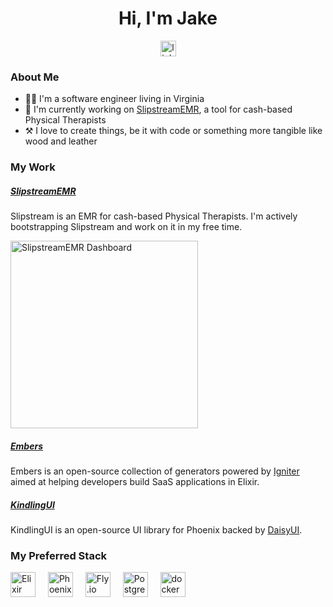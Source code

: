 <!-- <div align="center"> -->
<!--   <img height="150" src="https://camo.githubusercontent.com/62da68eb62b1e5f175f7d1f0191dd89a653d7908feb22d37d4a0ab07365d6791/68747470733a2f2f6d656469612e67697068792e636f6d2f6d656469612f4d3967624264396e6244724f5475314d71782f67697068792e676966"  /> -->
<!-- </div> -->
<!---->
<!-- ### -->

###

<h1 align="center">Hi, I'm Jake</h1>

<div align="center">
  <a href="https://www.linkedin.com/in/jacob-stover-3b5bb4109/">
    <img src="https://img.shields.io/static/v1?message=LinkedIn&logo=linkedin&label=&color=0077B5&logoColor=white&labelColor=&style=for-the-badge" height="25" alt="linkedin logo"  />
  </a>
  <!-- <a href="https://bsky.app/profile/jwstover.bsky.social"> -->
  <!--   <img src="https://img.shields.io/static/v1?message=BlueSky&logo=bluesky&label=&color=1DA1F2&logoColor=white&labelColor=&style=for-the-badge" height="25" alt="twitter logo"  /> -->
  <!-- </a> -->
  <!-- <a href="https://jwstover.fly.dev"> -->
  <!--   <img src="https://img.shields.io/static/v1?message=Portfolio&label=&color=66539e&logoColor=white&labelColor=&style=for-the-badge" height="25" alt="twitter logo"  /> -->
  <!-- </a> -->
</div>

### 

### About Me

- 👨‍💻 I'm a software engineer living in Virginia
- 💼 I'm currently working on [SlipstreamEMR](https://slipstreamemr.app), a tool for cash-based Physical Therapists
- ⚒️ I love to create things, be it with code or something more tangible like wood and leather

###

### My Work

##### [SlipstreamEMR](https://slisptreamemr.app)

Slipstream is an EMR for cash-based Physical Therapists. I'm actively bootstrapping Slipstream and work on it in my free time.

<img src="https://slipstreamemr.app/images/dashboard.png" height="300" alt="SlipstreamEMR Dashboard" />

##### [Embers](https://github.com/jwstover/embers)

Embers is an open-source collection of generators powered by [Igniter](https://hexdocs.pm/igniter/readme.html) aimed at helping developers build SaaS applications in Elixir.

##### [KindlingUI](https://github.com/jwstover/kindling_ui)

KindlingUI is an open-source UI library for Phoenix backed by [DaisyUI](https://daisyui.com/).

###

<h3 align="left">My Preferred Stack</h3>


<div align="left">
  <img src="https://cdn.jsdelivr.net/gh/devicons/devicon@latest/icons/elixir/elixir-original.svg" height="40" alt="Elixir Logo" />
  <img width="12" />
  <img src="https://cdn.jsdelivr.net/gh/devicons/devicon@latest/icons/phoenix/phoenix-original.svg" height="40" alt="Phoenix Logo" />
  <img width="12" />
  <img src="https://fly.io/static/images/brand/logo-landscape-inverted.svg" height="40" alt="Fly.io Logo"  />
  <img width="12" />
  <img src="https://cdn.jsdelivr.net/gh/devicons/devicon@latest/icons/postgresql/postgresql-original.svg" height="40" alt="Postgres Logo" />
  <img width="12" />
  <img src="https://cdn.jsdelivr.net/gh/devicons/devicon/icons/docker/docker-plain-wordmark.svg" height="40" alt="docker logo"  />
</div>

<!-- ### -->
<!---->
<!-- <h3 align="left">🔥   My Stats :</h3> -->
<!---->
<!-- ### -->
<!---->
<!-- <div align="center"> -->
<!--   <img src="https://streak-stats.demolab.com?user=jwstover&locale=en&mode=daily&theme=dark&hide_border=false&border_radius=5&order=3" height="220" alt="streak graph"  /> -->
<!-- </div> -->
<!---->
<!-- ### -->

